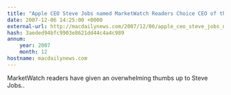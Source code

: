 ```yaml
---
title: "Apple CEO Steve Jobs named MarketWatch Readers Choice CEO of the Year 2007"
date: 2007-12-06 14:25:00 +0000
external-url: http://macdailynews.com/2007/12/06/apple_ceo_steve_jobs_named_marketwatch_readers_choice_ceo_of_the_year_2007/
hash: 3aeded94bfc9903e8621dd44c4a4c989
annum:
    year: 2007
    month: 12
hostname: macdailynews.com
---
```


MarketWatch readers have given an overwhelming thumbs up to Steve Jobs..
